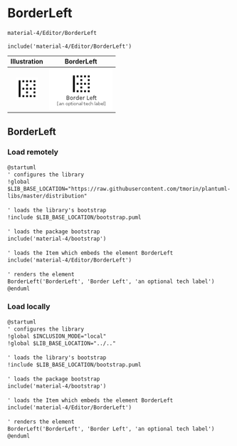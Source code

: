 # BorderLeft


```text
material-4/Editor/BorderLeft
```

```text
include('material-4/Editor/BorderLeft')
```



| Illustration | BorderLeft |
| :---: | :---: |
| ![illustration for Illustration](../../material-4/Editor/BorderLeft.png) | ![illustration for BorderLeft](../../material-4/Editor/BorderLeft.Local.png) |




## BorderLeft

### Load remotely
```plantuml
@startuml
' configures the library
!global $LIB_BASE_LOCATION="https://raw.githubusercontent.com/tmorin/plantuml-libs/master/distribution"

' loads the library's bootstrap
!include $LIB_BASE_LOCATION/bootstrap.puml

' loads the package bootstrap
include('material-4/bootstrap')

' loads the Item which embeds the element BorderLeft
include('material-4/Editor/BorderLeft')

' renders the element
BorderLeft('BorderLeft', 'Border Left', 'an optional tech label')
@enduml
```

### Load locally
```plantuml
@startuml
' configures the library
!global $INCLUSION_MODE="local"
!global $LIB_BASE_LOCATION="../.."

' loads the library's bootstrap
!include $LIB_BASE_LOCATION/bootstrap.puml

' loads the package bootstrap
include('material-4/bootstrap')

' loads the Item which embeds the element BorderLeft
include('material-4/Editor/BorderLeft')

' renders the element
BorderLeft('BorderLeft', 'Border Left', 'an optional tech label')
@enduml
```

